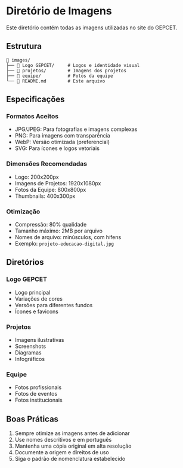 # Diretório de Imagens

Este diretório contém todas as imagens utilizadas no site do GEPCET.

## Estrutura

```
📁 images/
├── 📁 Logo GEPCET/     # Logos e identidade visual
├── 📁 projetos/        # Imagens dos projetos
├── 📁 equipe/          # Fotos da equipe
└── 📄 README.md        # Este arquivo
```

## Especificações

### Formatos Aceitos
- JPG/JPEG: Para fotografias e imagens complexas
- PNG: Para imagens com transparência
- WebP: Versão otimizada (preferencial)
- SVG: Para ícones e logos vetoriais

### Dimensões Recomendadas
- Logo: 200x200px
- Imagens de Projetos: 1920x1080px
- Fotos da Equipe: 800x800px
- Thumbnails: 400x300px

### Otimização
- Compressão: 80% qualidade
- Tamanho máximo: 2MB por arquivo
- Nomes de arquivo: minúsculos, com hífens
- Exemplo: `projeto-educacao-digital.jpg`

## Diretórios

### Logo GEPCET
- Logo principal
- Variações de cores
- Versões para diferentes fundos
- Ícones e favicons

### Projetos
- Imagens ilustrativas
- Screenshots
- Diagramas
- Infográficos

### Equipe
- Fotos profissionais
- Fotos de eventos
- Fotos institucionais

## Boas Práticas

1. Sempre otimize as imagens antes de adicionar
2. Use nomes descritivos e em português
3. Mantenha uma cópia original em alta resolução
4. Documente a origem e direitos de uso
5. Siga o padrão de nomenclatura estabelecido 